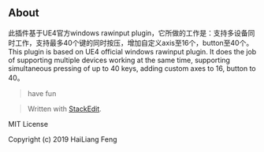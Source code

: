 ## About	
此插件基于UE4官方windows rawinput plugin，它所做的工作是：支持多设备同时工作，支持最多40个键的同时按压，增加自定义axis至16个，button至40个。
 This plugin is based on UE4 official windows rawinput plugin. It does the job of supporting multiple devices working at the same time, supporting simultaneous pressing of up to 40 keys, adding custom axes to 16, button to 40。

>have fun

> Written with [StackEdit](https://stackedit.io/).

MIT License

Copyright (c) 2019 HaiLiang Feng
